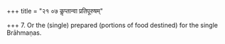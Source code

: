 +++
title = "२१ ०७ कॢप्तान्वा प्रतिपूरुषम्"

+++
7. Or the (single) prepared (portions of food destined) for the single Brāhmaṇas.
